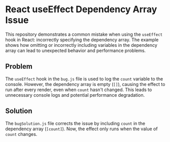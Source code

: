 # React useEffect Dependency Array Issue

This repository demonstrates a common mistake when using the `useEffect` hook in React: incorrectly specifying the dependency array.  The example shows how omitting or incorrectly including variables in the dependency array can lead to unexpected behavior and performance problems.

## Problem

The `useEffect` hook in the `bug.js` file is used to log the `count` variable to the console. However, the dependency array is empty (`[]`), causing the effect to run after every render, even when `count` hasn't changed. This leads to unnecessary console logs and potential performance degradation.

## Solution

The `bugSolution.js` file corrects the issue by including `count` in the dependency array (`[count]`). Now, the effect only runs when the value of `count` changes.